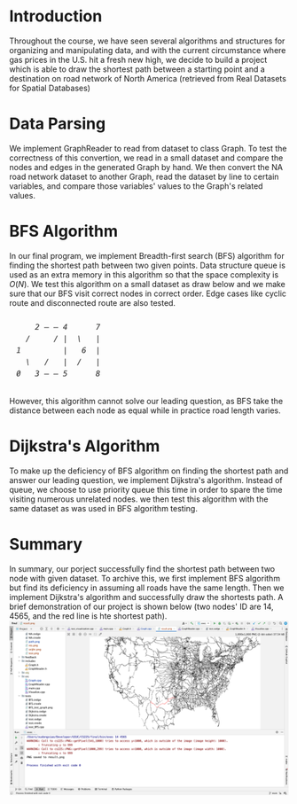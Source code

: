 # Introduction
Throughout the course, we have seen several algorithms and structures for organizing and manipulating data, and with the current circumstance where gas prices in the U.S. hit a fresh new high, we decide to build a project which is able to draw the shortest path between a starting point and a destination on road network of North America (retrieved from Real Datasets for Spatial Databases)

# Data Parsing
We implement GraphReader to read from dataset to class Graph. To test the correctness of this convertion, we read in a small dataset and compare the nodes and edges in the generated Graph by hand. We then convert the NA road network dataset to another Graph, read the dataset by line to certain variables, and compare those variables' values to the Graph's related values.

# BFS Algorithm
In our final program, we implement Breadth-first search (BFS) algorithm for finding the shortest path between two given points. Data structure queue is used as an extra memory in this algorithm so that the space complexity is $O(N)$. We test this algorithm on a small dataset as draw below and we make sure that our BFS visit correct nodes in correct order. Edge cases like cyclic route and disconnected route are also tested.
 
 ![BFS test graph](tests/BFS_test_graph.png)

However, this algorithm cannot solve our leading question, as BFS take the distance between each node as equal while in practice road length varies.

# Dijkstra's Algorithm
To make up the deficiency of BFS algorithm on finding the shortest path and answer our leading question, we implement Dijkstra's algorithm. Instead of queue, we choose to use priority queue this time in order to spare the time visiting  numerous unrelated nodes. we then test this algorithm with the same dataset as was used in BFS algorithm testing. 

# Summary
In summary, our porject successfully find the shortest path between two node with given dataset. To archive this, we first implement BFS algorithm but find its deficiency in assuming all roads have the same length. Then we implement Dijkstra's algorithm and successfully draw the shortests path. A brief demonstration of our project is shown below (two nodes' ID are 14, 4565, and the red line is hte shortest path).
 ![demonstration](demonstration.png)
